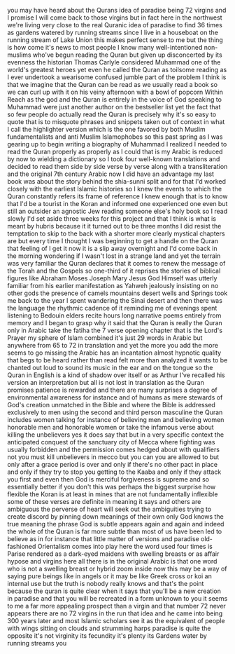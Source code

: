
you may have heard about the Qurans idea
of paradise being 72 virgins and I
promise I will come back to those
virgins but in fact here in the
northwest we&#39;re living very close to the
real Quranic idea of paradise to find 36
times as gardens watered by running
streams since I live in a houseboat on
the running stream of Lake Union this
makes perfect sense to me but the thing
is how come it&#39;s news to most people I
know many well-intentioned non-muslims
who&#39;ve begun reading the Quran but given
up disconcerted by its evenness the
historian Thomas Carlyle considered
Muhammad one of the world&#39;s greatest
heroes yet even he called the Quran as
toilsome reading as I ever undertook a
wearisome confused jumble part of the
problem I think is that we imagine that
the Quran can be read as we usually read
a book so we can curl up with it on his
veiny afternoon with a bowl of popcorn
Within Reach as the god and the Quran is
entirely in the voice of God speaking to
Muhammad were just another author on the
bestseller list yet the fact that so few
people do actually read the Quran is
precisely why it&#39;s so easy to quote that
is to misquote phrases and snippets
taken out of context in what I call the
highlighter version which is the one
favored by both Muslim fundamentalists
and anti Muslim Islamophobes
so this past spring as I was gearing up
to begin writing a biography of Muhammad
I realized I needed to read the Quran
properly as properly as I could that is
my Arabic is reduced by now to wielding
a dictionary so I took four well-known
translations and decided to read them
side by side verse by verse along with a
transliteration and the original 7th
century Arabic
now I did have an advantage my last book
was about the story behind the
shia-sunni split and for that I&#39;d worked
closely with the earliest Islamic
histories so I knew the events to which
the Quran constantly refers its frame of
reference I knew enough that is to know
that I&#39;d be a tourist in the Koran and
informed one experienced one even but
still an outsider an agnostic Jew
reading someone else&#39;s holy book so I
read slowly I&#39;d set aside three weeks
for this project and that I think is
what is meant by hubris because it it
turned out to be three months I did
resist the temptation to skip to the
back with a shorter more clearly
mystical chapters are but every time I
thought I was beginning to get a handle
on the Quran that feeling of I get it
now it is a slip away overnight
and I&#39;d come back in the morning
wondering if I wasn&#39;t lost in a strange
land and yet the terrain was very
familiar the Quran declares that it
comes to renew the message of the Torah
and the Gospels so one-third of it
reprises the stories of biblical figures
like Abraham Moses Joseph Mary Jesus God
Himself was utterly familiar from his
earlier manifestation as Yahweh
jealously insisting on no other gods the
presence of camels mountains desert
wells and Springs took me back to the
year I spent wandering the Sinai desert
and then there was the language the
rhythmic cadence of it reminding me of
evenings spent listening to Bedouin
elders recite hours long narrative poems
entirely from memory and I began to
grasp why
it said that the Quran is really the
Quran only in Arabic take the fatiha the
7 verse opening chapter that is the
Lord&#39;s Prayer my sphere of Islam
combined it&#39;s just 29 words in Arabic
but anywhere from 65 to 72 in
translation and yet the more you add the
more seems to go missing the Arabic has
an incantation almost hypnotic quality
that begs to be heard rather than read
felt more than analyzed it wants to be
chanted out loud to sound its music in
the ear and on the tongue so the Quran
in English is a kind of shadow over
itself or as Arthur I&#39;ve recalled his
version an interpretation but all is not
lost in translation as the Quran
promises patience is rewarded and there
are many surprises a degree of
environmental awareness for instance and
of humans as mere stewards of God&#39;s
creation unmatched in the Bible and
where the Bible is addressed exclusively
to men using the second and third person
masculine the Quran includes women
talking for instance of believing men
and believing women honorable men and
honorable women or take the infamous
verse about killing the unbelievers yes
it does say that but in a very specific
context the anticipated conquest of the
sanctuary city of Mecca where fighting
was usually forbidden and the permission
comes hedged about with qualifiers not
you must kill unbelievers in mecco but
you can you are allowed to but only
after a grace period is over and only if
there&#39;s no other pact in place and only
if they try to stop you getting to the
Kaaba and only if they attack you first
and even then God is merciful
forgiveness is supreme
and so essentially better if you don&#39;t
this was perhaps the biggest surprise
how flexible the Koran is at least in
mines that are not fundamentally
inflexible some of these verses are
definite in meaning it says and others
are ambiguous the perverse of heart will
seek out the ambiguities trying to
create discord by pinning down meanings
of their own only God knows the true
meaning the phrase God is subtle appears
again and again and indeed the whole of
the Quran is far more subtle than most
of us have been led to believe as in for
instance that little matter of versions
and paradise old-fashioned Orientalism
comes into play here the word used four
times is Parise rendered as a dark-eyed
maidens with swelling breasts or as
affair hypose and virgins here all there
is in the original Arabic is that one
word who is not a swelling breast or
hybrid zoom inside
now this may be a way of saying pure
beings like in angels or it may be like
Greek cross or koi an internal use but
the truth is nobody really knows and
that&#39;s the point because the quran is
quite clear when it says that you&#39;ll be
a new creation in paradise and that you
will be recreated in a form unknown to
you it seems to me a far more appealing
prospect than a virgin
and that number 72 never appears there
are no 72 virgins in the run that idea
and he came into being 300 years later
and most Islamic scholars see it as the
equivalent of people with wings sitting
on clouds and strumming harps paradise
is quite the opposite it&#39;s not virginity
its fecundity it&#39;s plenty its Gardens
water by running streams
you
